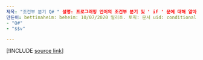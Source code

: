```yaml
---
제목: "조건부 분기 Q# " 설명: 프로그래밍 언어의 조건부 분기 및 ' if ' 문에 대해 알아봅니다 Q# .
만든이: bettinaheim: beheim: 10/07/2020 밀리초. 토픽: 문서 uid: conditionalbranching no loc:.
- "Q#"
- "$$v"

---
```


<!---
# Conditional branching in Q#
-->

[!INCLUDE [source link](~/includes/qsharp-language/Specifications/Language/2_Statements/ConditionalBranching.md)]

